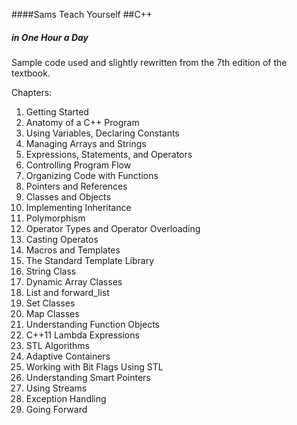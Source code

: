 ####Sams Teach Yourself
##C++
##### in **One Hour** a Day

Sample code used and slightly rewritten from the 7th edition of the textbook.

Chapters:

1. Getting Started
2. Anatomy of a C++ Program
3. Using Variables, Declaring Constants
4. Managing Arrays and Strings
5. Expressions, Statements, and Operators
6. Controlling Program Flow
7. Organizing Code with Functions
8. Pointers and References
9. Classes and Objects
10. Implementing Inheritance
11. Polymorphism
12. Operator Types and Operator Overloading
13. Casting Operatos
14. Macros and Templates
15. The Standard Template Library
16. String Class
17. Dynamic Array Classes
18. List and forward_list
19. Set Classes
20. Map Classes
21. Understanding Function Objects
22. C++11 Lambda Expressions
23. STL Algorithms
24. Adaptive Containers
25. Working with Bit Flags Using STL
26. Understanding Smart Pointers
27. Using Streams
28. Exception Handling
29. Going Forward
